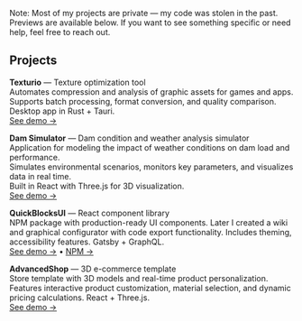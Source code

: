 Note: Most of my projects are private — my code was stolen in the past. Previews are available below. If you want to see something specific or need help, feel free to reach out.

## Projects

**Texturio** — Texture optimization tool  
Automates compression and analysis of graphic assets for games and apps. Supports batch processing, format conversion, and quality comparison. Desktop app in Rust + Tauri.  
[See demo →](https://toptimizer.netlify.app)

**Dam Simulator** — Dam condition and weather analysis simulator  
Application for modeling the impact of weather conditions on dam load and performance.  
Simulates environmental scenarios, monitors key parameters, and visualizes data in real time.  
Built in React with Three.js for 3D visualization.  
[See demo →](https://dam-sim.netlify.app)

**QuickBlocksUI** — React component library  
NPM package with production-ready UI components. Later I created a wiki and graphical configurator with code export functionality. Includes theming, accessibility features. Gatsby + GraphQL.  
[See demo →](https://quickblocksui.netlify.app) • [NPM →](https://www.npmjs.com/package/@twohandstudio/quickblocksui)

**AdvancedShop** — 3D e-commerce template  
Store template with 3D models and real-time product personalization. Features interactive product customization, material selection, and dynamic pricing calculations. React + Three.js.  
[See demo →](https://advancedshop.netlify.app/customize/234224)
